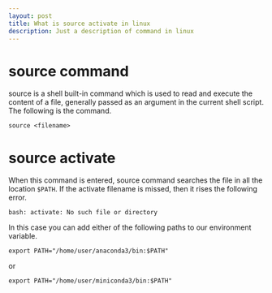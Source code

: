 ```yaml
---
layout: post
title: What is source activate in linux
description: Just a description of command in linux
---
```


# source command

source is a shell built-in command which is used to read and execute the content of a file, generally passed as an argument in the current shell script. The following is the command.

`source <filename>`

# source activate

When this command is entered, source command searches the file in all the location `$PATH`. If the activate filename is missed, then it rises the following error.

`bash: activate: No such file or directory`

In this case you can add either of the following paths to our environment variable.

`export PATH="/home/user/anaconda3/bin:$PATH"`

or

`export PATH="/home/user/miniconda3/bin:$PATH"`